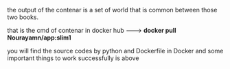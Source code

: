 the output of the contenar is a set of world that is common between those two books. 

that is the cmd of contenar in docker hub ---> **docker pull Nourayamn/app:slim1**

you will find the source codes by python and Dockerfile in Docker and some important things to work  successfully is above
